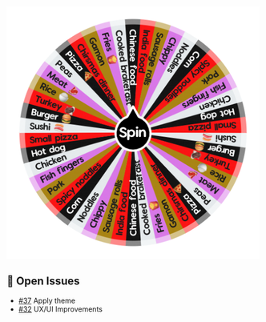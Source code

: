 ![Project Screenshot](https://github.com/tgilly93/Dinner_Generator_React/blob/main/images/Dinner_Generator_React_thumb.png?raw=true)

## 🚀 Open Issues


<!-- ISSUES-START -->
- [#37](https://github.com/tgilly93/Dinner_Generator_React/issues/37) Apply theme
- [#32](https://github.com/tgilly93/Dinner_Generator_React/issues/32) UX/UI Improvements
<!-- ISSUES-END -->
